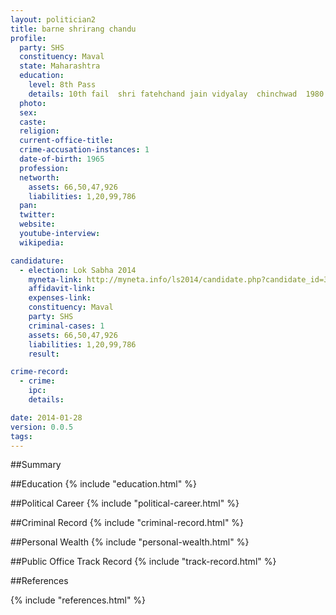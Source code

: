 ```yaml
---
layout: politician2
title: barne shrirang chandu
profile: 
  party: SHS
  constituency: Maval
  state: Maharashtra
  education: 
    level: 8th Pass
    details: 10th fail  shri fatehchand jain vidyalay  chinchwad  1980
  photo: 
  sex: 
  caste: 
  religion: 
  current-office-title: 
  crime-accusation-instances: 1
  date-of-birth: 1965
  profession: 
  networth: 
    assets: 66,50,47,926
    liabilities: 1,20,99,786
  pan: 
  twitter: 
  website: 
  youtube-interview: 
  wikipedia: 

candidature: 
  - election: Lok Sabha 2014
    myneta-link: http://myneta.info/ls2014/candidate.php?candidate_id=3356
    affidavit-link: 
    expenses-link: 
    constituency: Maval 
    party: SHS
    criminal-cases: 1
    assets: 66,50,47,926
    liabilities: 1,20,99,786
    result:  

crime-record: 
  - crime: 
    ipc: 
    details:  

date: 2014-01-28
version: 0.0.5
tags: 
---
```

##Summary


##Education
{% include "education.html" %}


##Political Career
{% include "political-career.html" %}


##Criminal Record
{% include "criminal-record.html" %}


##Personal Wealth
{% include "personal-wealth.html" %}


##Public Office Track Record
{% include "track-record.html" %}


##References


{% include "references.html" %}